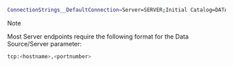 ﻿```sh
ConnectionStrings__DefaultConnection=Server=SERVER;Initial Catalog=DATABASE;User ID=USERNAME;Password=PASSWORD;
```

> [!NOTE]
> Most Server endpoints require the following format for the Data Source/Server parameter: 

```sh
tcp:<hostname>,<portnumber>
```